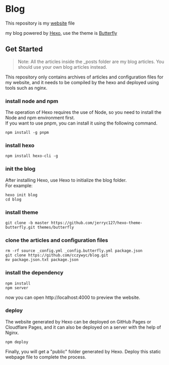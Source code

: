 # Blog
This repository is my [website](https://cczywyc.com) file

my blog powered by [Hexo](https://hexo.io/), use the theme is [Butterfly](https://github.com/jerryc127/hexo-theme-butterfly)

## Get Started
> Note: All the articles inside the _posts folder are my blog articles. You should use your own blog articles instead.

This repository only contains archives of articles and configuration files for my website, and it needs to be compiled by the hexo and deployed using tools such as nginx.

### install node and npm
The operation of Hexo requires the use of Node, so you need to install the Node and npm environment first. <br />
If you want to use pnpm, you can install it using the following command.
```shell
npm install -g pnpm
```

### install hexo
```shell
npm install hexo-cli -g
```

### init the blog
After installing Hexo, use Hexo to initialize the blog folder. <br />
For example:
```shell
hexo init blog
cd blog
```

### install theme
```shell
git clone -b master https://github.com/jerryc127/hexo-theme-butterfly.git themes/butterfly
```

### clone the articles and configuration files
```shell
rm -rf source _config.yml _config.butterfly.yml package.json
git clone https://github.com/cczywyc/blog.git
mv package.json.txt package.json
```

### install the dependency
```shell
npm install
npm server
```
now you can open http://localhost:4000 to preview the website.

### deploy
The website generated by Hexo can be deployed on GitHub Pages or Cloudflare Pages, and it can also be deployed on a server with the help of Nginx.
```shell
npm deploy
```
Finally, you will get a "public" folder generated by Hexo. Deploy this static webpage file to complete the process.
